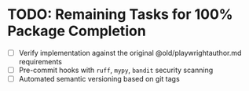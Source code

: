 # TODO: Remaining Tasks for 100% Package Completion

- [ ] Verify implementation against the original @old/playwrightauthor.md requirements
- [ ] Pre-commit hooks with `ruff`, `mypy`, `bandit` security scanning
- [ ] Automated semantic versioning based on git tags
